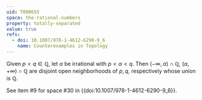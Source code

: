 ```yaml
---
uid: T000655
space: the-rational-numbers
property: totally-separated
value: true
refs:
  - doi: 10.1007/978-1-4612-6290-9_6
    name: Counterexamples in Topology
---
```

Given $p < q \in \mathbb{Q}$, let $\alpha$ be irrational with $p < \alpha < q$. Then $( - \infty , \alpha ) \cap \mathbb{Q}$, $(\alpha , + \infty ) \cap \mathbb{Q}$ are disjoint open neighborhoods of $p,q$, respectively whose union is $\mathbb{Q}$.

See item #9 for space #30 in {{doi:10.1007/978-1-4612-6290-9_6}}.
